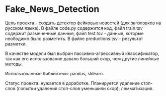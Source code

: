 # Fake_News_Detection
Цель проекта - создать детектор фейковых новостей (для заголовков на русском языке).
В файле code.py содержится код, файл train.tsv содержит размеченные данные, файл test.tsv - данные, которые неободимо было разметить.
В файле preductions.tsv - результат разметки.

В качестве модели был выбран пассивно-агрессивный классификатор, так как его использование давало больший скор, чем другие линейные методы.

Использованные библиотеки: pandas, sklearn.

Статус проекта: нужается в доработке.
Планируется удаление стоп-слов (попытки удаления стоп-слов уменьшили скор), лемматизация.
